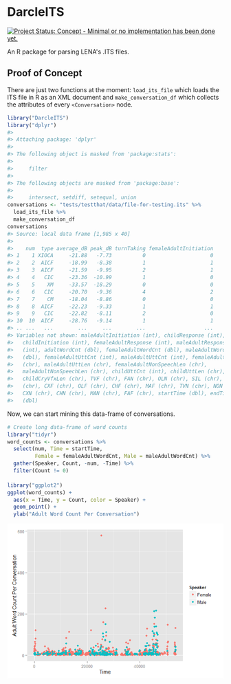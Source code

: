 <!-- README.md is generated from README.Rmd. Please edit that file -->
DarcleITS
=========

[![Project Status: Concept - Minimal or no implementation has been done yet.](http://www.repostatus.org/badges/0.1.0/concept.svg)](http://www.repostatus.org/#concept)

An R package for parsing LENA's .ITS files.

Proof of Concept
----------------

There are just two functions at the moment: `load_its_file` which loads the ITS file in R as an XML document and `make_conversation_df` which collects the attributes of every `<Conversation>` node.

``` r
library("DarcleITS")
library("dplyr")
#> 
#> Attaching package: 'dplyr'
#> 
#> The following object is masked from 'package:stats':
#> 
#>     filter
#> 
#> The following objects are masked from 'package:base':
#> 
#>     intersect, setdiff, setequal, union
conversations <- "tests/testthat/data/file-for-testing.its" %>% 
  load_its_file %>% 
  make_conversation_df
conversations
#> Source: local data frame [1,985 x 40]
#> 
#>    num  type average_dB peak_dB turnTaking femaleAdultInitiation
#> 1    1 XIOCA     -21.88   -7.73          0                     0
#> 2    2  AICF     -18.99   -8.38          1                     1
#> 3    3  AICF     -21.59   -9.95          2                     1
#> 4    4   CIC     -23.36  -10.99          1                     0
#> 5    5    XM     -33.57  -18.29          0                     0
#> 6    6   CIC     -20.70   -9.36          4                     2
#> 7    7    CM     -18.04   -8.86          0                     0
#> 8    8  AICF     -22.23   -9.33          1                     1
#> 9    9   CIC     -22.82   -8.11          2                     0
#> 10  10  AICF     -28.76   -9.14          1                     1
#> .. ...   ...        ...     ...        ...                   ...
#> Variables not shown: maleAdultInitiation (int), childResponse (int),
#>   childInitiation (int), femaleAdultResponse (int), maleAdultResponse
#>   (int), adultWordCnt (dbl), femaleAdultWordCnt (dbl), maleAdultWordCnt
#>   (dbl), femaleAdultUttCnt (int), maleAdultUttCnt (int), femaleAdultUttLen
#>   (chr), maleAdultUttLen (chr), femaleAdultNonSpeechLen (chr),
#>   maleAdultNonSpeechLen (chr), childUttCnt (int), childUttLen (chr),
#>   childCryVfxLen (chr), TVF (chr), FAN (chr), OLN (chr), SIL (chr), NOF
#>   (chr), CXF (chr), OLF (chr), CHF (chr), MAF (chr), TVN (chr), NON (chr),
#>   CXN (chr), CHN (chr), MAN (chr), FAF (chr), startTime (dbl), endTime
#>   (dbl)
```

Now, we can start mining this data-frame of conversations.

``` r
# Create long data-frame of word counts
library("tidyr")
word_counts <- conversations %>% 
  select(num, Time = startTime, 
         Female = femaleAdultWordCnt, Male = maleAdultWordCnt) %>% 
  gather(Speaker, Count, -num, -Time) %>% 
  filter(Count != 0)

library("ggplot2")
ggplot(word_counts) + 
  aes(x = Time, y = Count, color = Speaker) + 
  geom_point() + 
  ylab("Adult Word Count Per Conversation")
```

![](README-unnamed-chunk-3-1.png)
